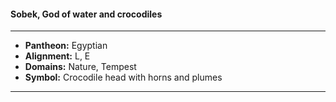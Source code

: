 #### Sobek, God of water and crocodiles
___

- **Pantheon:** Egyptian
- **Alignment:** L, E
- **Domains:** Nature, Tempest
- **Symbol:** Crocodile head with horns and plumes
___
